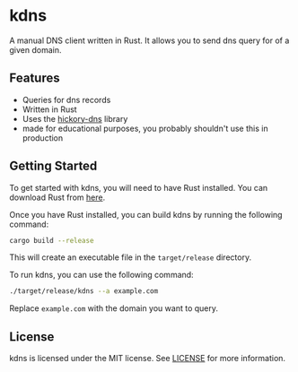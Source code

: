 # kdns

A manual DNS client written in Rust. It allows you to send dns query for of a given domain.

## Features

*   Queries for dns records
*   Written in Rust
*   Uses the [hickory-dns](https://github.com/hickory-dns/hickory-dns) library
*   made for educational purposes, you probably shouldn't use this in production

## Getting Started

To get started with kdns, you will need to have Rust installed. You can download Rust from [here](https://www.rust-lang.org/tools/install).

Once you have Rust installed, you can build kdns by running the following command:

```bash
cargo build --release
```

This will create an executable file in the `target/release` directory.

To run kdns, you can use the following command:

```bash
./target/release/kdns --a example.com
```

Replace `example.com` with the domain you want to query.

## License

kdns is licensed under the MIT license. See [LICENSE](LICENSE) for more information.